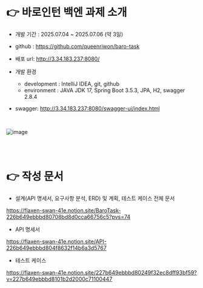 # 👉 바로인턴 백엔 과제 소개

* 개발 기간 : 2025.07.04 ~ 2025.07.06 (약 3일)

* github : <https://github.com/queenriwon/baro-task>
* 배포 url: <http://3.34.183.237:8080/>


* 개발 환경
  * development : IntelliJ IDEA, git, github
  * environment : JAVA JDK 17, Spring Boot 3.5.3, JPA, H2, swagger 2.8.4

* swagger: <http://3.34.183.237:8080/swagger-ui/index.html>
<br>

![image](https://github.com/user-attachments/assets/cca27133-ca9f-4490-9ddd-4e515479663d)

<br><br>


# 👉 작성 문서

* 설계(API 명세서, 요구사항 분석, ERD) 및 계획, 테스트 케이스 전체 문서

<https://flaxen-swan-41e.notion.site/BaroTask-226b649ebbbd80708bd8d0cca66756c5?pvs=74>

* API 명세서

<https://flaxen-swan-41e.notion.site/API-226b649ebbbd804f8632f14b6a3d5767>

* 테스트 케이스

<https://flaxen-swan-41e.notion.site/227b649ebbbd80249f32ec8dff93bf59?v=227b649ebbbd8101b2d2000c71100447>


